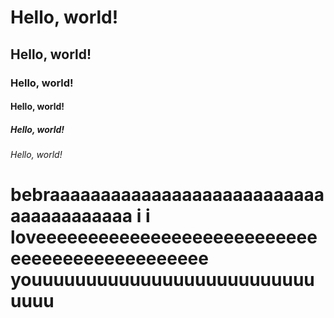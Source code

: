 # Hello, world!
## Hello, world!
### Hello, world!
#### Hello, world!
##### Hello, world!
###### Hello, world!
# bebraaaaaaaaaaaaaaaaaaaaaaaaaaaaaaaaaaaaaaa i i loveeeeeeeeeeeeeeeeeeeeeeeeeeeeeeeeeeeeeeeeeeeeee youuuuuuuuuuuuuuuuuuuuuuuuuuuuuu